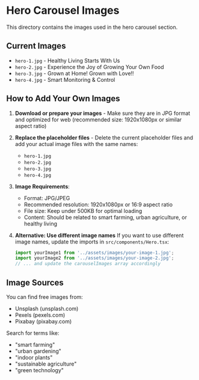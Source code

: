 # Hero Carousel Images

This directory contains the images used in the hero carousel section.

## Current Images
- `hero-1.jpg` - Healthy Living Starts With Us
- `hero-2.jpg` - Experience the Joy of Growing Your Own Food  
- `hero-3.jpg` - Grown at Home! Grown with Love!!
- `hero-4.jpg` - Smart Monitoring & Control

## How to Add Your Own Images

1. **Download or prepare your images** - Make sure they are in JPG format and optimized for web (recommended size: 1920x1080px or similar aspect ratio)

2. **Replace the placeholder files** - Delete the current placeholder files and add your actual image files with the same names:
   - `hero-1.jpg`
   - `hero-2.jpg` 
   - `hero-3.jpg`
   - `hero-4.jpg`

3. **Image Requirements**:
   - Format: JPG/JPEG
   - Recommended resolution: 1920x1080px or 16:9 aspect ratio
   - File size: Keep under 500KB for optimal loading
   - Content: Should be related to smart farming, urban agriculture, or healthy living

4. **Alternative: Use different image names**
   If you want to use different image names, update the imports in `src/components/Hero.tsx`:
   ```typescript
   import yourImage1 from '../assets/images/your-image-1.jpg';
   import yourImage2 from '../assets/images/your-image-2.jpg';
   // ... and update the carouselImages array accordingly
   ```

## Image Sources
You can find free images from:
- Unsplash (unsplash.com)
- Pexels (pexels.com)
- Pixabay (pixabay.com)

Search for terms like:
- "smart farming"
- "urban gardening"
- "indoor plants"
- "sustainable agriculture"
- "green technology" 